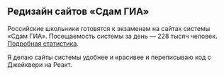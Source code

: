 ## Редизайн сайтов «Сдам ГИА»

Российские школьники готовятся к экзаменам на сайтах системы «Сдам ГИА». Посещаемость системы за день — 228 тысяч человек. [Подробная статистика](http://sidorchik.ru/blog/all/design-for-russian-high-school-students/).

Я делаю сайты системы удобнее и красивее и переписываю код с Джейквери на Реакт.
